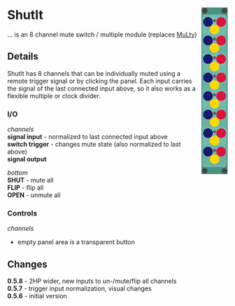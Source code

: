 # ShutIt <img align="right" src="images/shutit_100.png">
... is an 8 channel mute switch / multiple module (replaces [MuLty](multy.md))  
 
## Details
ShutIt has 8 channels that can be individually muted using a remote trigger signal or by clicking the panel.
Each input carries the signal of the last connected input above, so it also works as a flexible multiple or clock divider.

### I/O
_channels_  
__signal input__ - normalized to last connected input above  
__switch trigger__ - changes mute state (also normalized to last above)  
__signal output__   

_bottom_  
__SHUT__ - mute all  
__FLIP__ - flip all  
__OPEN__ - unmute all  

### Controls
_channels_  
- empty panel area is a transparent button

## Changes
__0.5.8__ - 2HP wider, new inputs to un-/mute/flip all channels  
__0.5.7__ - trigger input normalization, visual changes  
__0.5.6__ - initial version
